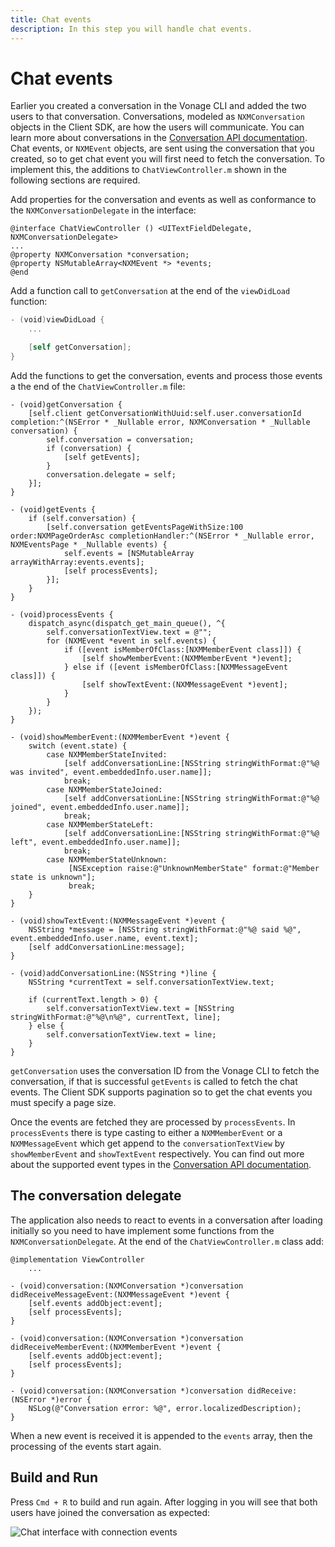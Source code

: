 ```yaml
---
title: Chat events
description: In this step you will handle chat events.
---
```


# Chat events

Earlier you created a conversation in the Vonage CLI and added the two users to that conversation. Conversations, modeled as `NXMConversation` objects in the Client SDK, are how the users will communicate. You can learn more about conversations in the [Conversation API documentation](/conversation/concepts/conversation). Chat events, or `NXMEvent` objects, are sent using the conversation that you created, so to get chat event you will first need to fetch the conversation. To implement this, the additions to `ChatViewController.m` shown in the following sections are required.

Add properties for the conversation and events as well as conformance to the `NXMConversationDelegate` in the interface:

```objective_c
@interface ChatViewController () <UITextFieldDelegate, NXMConversationDelegate> 
...
@property NXMConversation *conversation;
@property NSMutableArray<NXMEvent *> *events;
@end
```

Add a function call to `getConversation` at the end of the `viewDidLoad` function:

```swift
- (void)viewDidLoad {
    ...

    [self getConversation];
}
```

Add the functions to get the conversation, events and process those events a the end of the `ChatViewController.m` file:

```objective_c
- (void)getConversation {
    [self.client getConversationWithUuid:self.user.conversationId completion:^(NSError * _Nullable error, NXMConversation * _Nullable conversation) {
        self.conversation = conversation;
        if (conversation) {
            [self getEvents];
        }
        conversation.delegate = self;
    }];
}

- (void)getEvents {
    if (self.conversation) {
        [self.conversation getEventsPageWithSize:100 order:NXMPageOrderAsc completionHandler:^(NSError * _Nullable error, NXMEventsPage * _Nullable events) {
            self.events = [NSMutableArray arrayWithArray:events.events];
            [self processEvents];
        }];
    }
}

- (void)processEvents {
    dispatch_async(dispatch_get_main_queue(), ^{
        self.conversationTextView.text = @"";
        for (NXMEvent *event in self.events) {
            if ([event isMemberOfClass:[NXMMemberEvent class]]) {
                [self showMemberEvent:(NXMMemberEvent *)event];
            } else if ([event isMemberOfClass:[NXMMessageEvent class]]) {
                [self showTextEvent:(NXMMessageEvent *)event];
            }
        }
    });
}

- (void)showMemberEvent:(NXMMemberEvent *)event {
    switch (event.state) {
        case NXMMemberStateInvited:
            [self addConversationLine:[NSString stringWithFormat:@"%@ was invited", event.embeddedInfo.user.name]];
            break;
        case NXMMemberStateJoined:
            [self addConversationLine:[NSString stringWithFormat:@"%@ joined", event.embeddedInfo.user.name]];
            break;
        case NXMMemberStateLeft:
            [self addConversationLine:[NSString stringWithFormat:@"%@ left", event.embeddedInfo.user.name]];
            break;
        case NXMMemberStateUnknown:
             [NSException raise:@"UnknownMemberState" format:@"Member state is unknown"];
             break;
    }
}

- (void)showTextEvent:(NXMMessageEvent *)event {
    NSString *message = [NSString stringWithFormat:@"%@ said %@", event.embeddedInfo.user.name, event.text];
    [self addConversationLine:message];
}

- (void)addConversationLine:(NSString *)line {
    NSString *currentText = self.conversationTextView.text;
    
    if (currentText.length > 0) {
        self.conversationTextView.text = [NSString stringWithFormat:@"%@\n%@", currentText, line];
    } else {
        self.conversationTextView.text = line;
    }
}
```

`getConversation` uses the conversation ID from the Vonage CLI to fetch the conversation, if that is successful `getEvents` is called to fetch the chat events. The Client SDK supports pagination so to get the chat events you must specify a page size.

Once the events are fetched they are processed by `processEvents`. In `processEvents` there is type casting to either a `NXMMemberEvent` or a `NXMMessageEvent` which get append to the `conversationTextView` by `showMemberEvent` and `showTextEvent` respectively. You can find out more about the supported event types in the [Conversation API documentation](/conversation/concepts/event).

## The conversation delegate

The application also needs to react to events in a conversation after loading initially so you need to have implement some functions from the `NXMConversationDelegate`. At the end of the `ChatViewController.m` class add:

```objective_c
@implementation ViewController
    ...

- (void)conversation:(NXMConversation *)conversation didReceiveMessageEvent:(NXMMessageEvent *)event {
    [self.events addObject:event];
    [self processEvents];
}

- (void)conversation:(NXMConversation *)conversation didReceiveMemberEvent:(NXMMemberEvent *)event {
    [self.events addObject:event];
    [self processEvents];
}

- (void)conversation:(NXMConversation *)conversation didReceive:(NSError *)error {
    NSLog(@"Conversation error: %@", error.localizedDescription);
}
```

When a new event is received it is appended to the `events` array, then the processing of the events start again.

## Build and Run

Press `Cmd + R` to build and run again. After logging in you will see that both users have joined the conversation as expected:

![Chat interface with connection events](/images/client-sdk/ios-messaging/chatevents.png)
